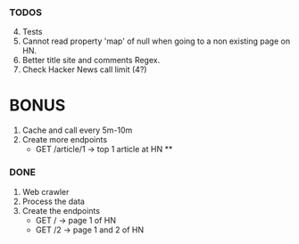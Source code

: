 
### TODOS

4. Tests
5. Cannot read property 'map' of null when going to a non existing page on HN.
6. Better title site and comments Regex.
7. Check Hacker News call limit (4?)

# BONUS

1. Cache and call every 5m-10m
2. Create more endpoints
    - GET /article/1 -> top 1 article at HN \*\*

### DONE

1. Web crawler
2. Process the data
3. Create the endpoints
    - GET / -> page 1 of HN
    - GET /2 -> page 1 and 2 of HN
